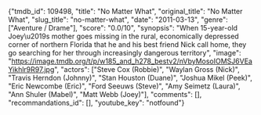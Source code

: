 {"tmdb_id": 109498, "title": "No Matter What", "original_title": "No Matter What", "slug_title": "no-matter-what", "date": "2011-03-13", "genre": ["Aventure / Drame"], "score": "0.0/10", "synopsis": "When 15-year-old Joey\u2019s mother goes missing in the rural, economically depressed corner of northern Florida that he and his best friend Nick call home, they go searching for her through increasingly dangerous territory", "image": "https://image.tmdb.org/t/p/w185_and_h278_bestv2/nVbyMosoIOMSJ6VEaYikhlr9R97.jpg", "actors": ["Steve Cox (Robbie)", "Waylan Gross (Nick)", "Travis Herndon (Johnny)", "Stan Houston (Duane)", "Joshua Mikel (Peek)", "Eric Newcombe (Eric)", "Ford Seeuws (Steve)", "Amy Seimetz (Laura)", "Ann Shuler (Mabel)", "Matt Webb (Joey)"], "comments": [], "recommandations_id": [], "youtube_key": "notfound"}